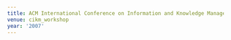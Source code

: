```yaml
---
title: ACM International Conference on Information and Knowledge Management (2007)
venue: cikm_workshop
year: '2007'
---
```

